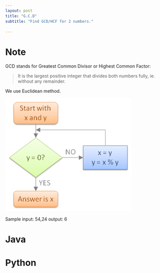 ```yaml
---
layout: post
title: "G.C.D"
subtitle: "Find GCD/HCF for 2 numbers."

---
```



# Note

GCD stands for Greatest Common Divisor or Highest Common Factor:
> It is the largest positive integer that divides both numbers fully, ie. without any remainder. 

We use Euclidean method.

![](/assets/images/gcd.png)

Sample input: 54,24
output: 6

# Java

<script src="https://gist.github.com/abhishekbalam/8d455ce7e997e456549df5dc703408b0.js"></script>

# Python

<script src="https://gist.github.com/abhishekbalam/53e37e003968fcaff9c2fb8764d4e3bc.js"></script>
